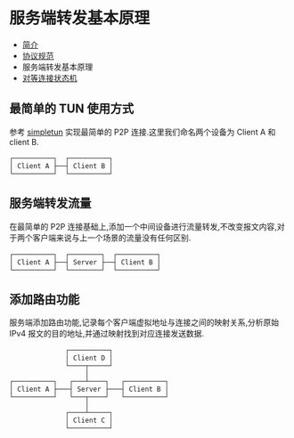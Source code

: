 # 服务端转发基本原理

- [简介](index.md)
- [协议规范](specification.md)
- 服务端转发基本原理
- [对等连接状态机](peer-to-peer.md)

## 最简单的 TUN 使用方式

参考 [simpletun](https://github.com/gregnietsky/simpletun) 实现最简单的 P2P 连接.这里我们命名两个设备为 Client A 和 client B.

```plaintext
┌──────────┐  ┌──────────┐
│ Client A ├──┤ Client B │
└──────────┘  └──────────┘
```

## 服务端转发流量

在最简单的 P2P 连接基础上,添加一个中间设备进行流量转发,不改变报文内容,对于两个客户端来说与上一个场景的流量没有任何区别.

```plaintext
┌──────────┐  ┌────────┐  ┌──────────┐
│ Client A ├──┤ Server ├──┤ Client B │
└──────────┘  └────────┘  └──────────┘
```

## 添加路由功能

服务端添加路由功能,记录每个客户端虚拟地址与连接之间的映射关系,分析原始 IPv4 报文的目的地址,并通过映射找到对应连接发送数据.

```plaintext
              ┌──────────┐
              │ Client D │
              └────┬─────┘
                   │
┌──────────┐   ┌───┴────┐   ┌──────────┐
│ Client A ├───┤ Server ├───┤ Client B │
└──────────┘   └───┬────┘   └──────────┘
                   │
              ┌────┴─────┐
              │ Client C │
              └──────────┘
```
